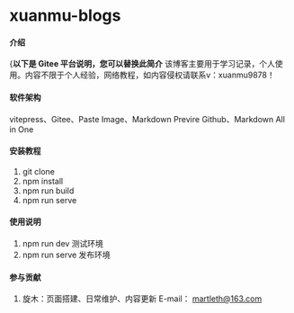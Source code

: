 # xuanmu-blogs

#### 介绍
{**以下是 Gitee 平台说明，您可以替换此简介**
 该博客主要用于学习记录，个人使用。内容不限于个人经验，网络教程，如内容侵权请联系v：xuanmu9878！

#### 软件架构
vitepress、Gitee、Paste Image、Markdown Previre Github、Markdown All in One


#### 安装教程

1.  git clone 
2.  npm install 
3.   npm run build
4.   npm run serve

#### 使用说明

1.  npm run dev 测试环境
2.  npm run serve 发布环境


#### 参与贡献

1.  旋木：页面搭建、日常维护、内容更新 E-mail： martleth@163.com

 